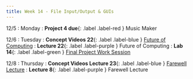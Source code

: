 ```yaml
---
title: Week 14 - File Input/Output & GUIs
---
```


12/5
: Monday
: **Project 4 due**{: .label .label-red } Music Maker


12/6
: Tuesday
: **Concept Videos 22**{: .label .label-blue } [Future of Computing](#)
: **Lecture 22**{: .label .label-purple } Future of Computing
: **Lab 14**{: .label .label-green } [Final Project Work Session](#)

12/8
: Thursday
: **Concept Videos Lecture 23**{: .label .label-blue } [Farewell Lecture](#)
: **Lecture 8**{: .label .label-purple } Farewell Lecture

